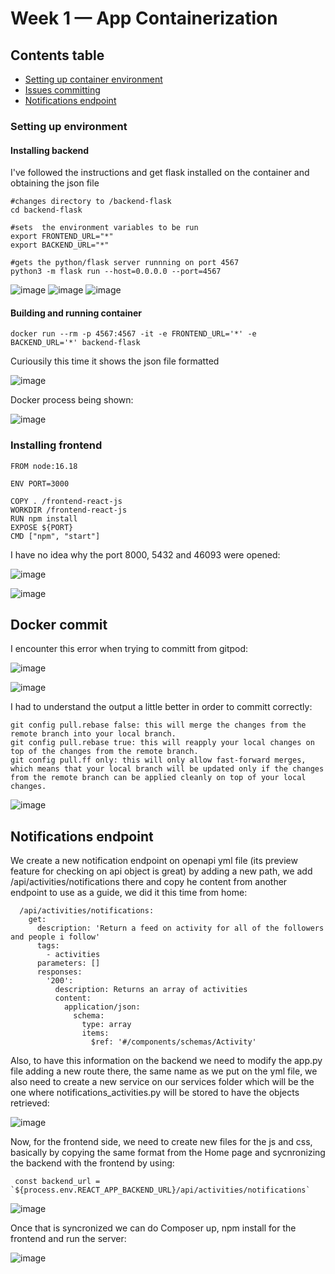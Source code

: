 # Week 1 — App Containerization

## Contents table

- [Setting up container environment](#setting-up-environment)
- [Issues committing](#docker-commit)
- [Notifications endpoint](#notifications-endpoint)

### Setting up environment

#### Installing backend

I've followed the instructions and get flask installed on the container and obtaining the json file

```
#changes directory to /backend-flask
cd backend-flask

#sets  the environment variables to be run
export FRONTEND_URL="*"
export BACKEND_URL="*"

#gets the python/flask server runnning on port 4567
python3 -m flask run --host=0.0.0.0 --port=4567

```
![image](https://user-images.githubusercontent.com/49325152/220764000-9e92a6cf-b84b-4f13-b309-54dadfa04607.png)
![image](https://user-images.githubusercontent.com/49325152/220764152-45cb0f1f-7c10-4f28-9ec0-4700b533419d.png)
![image](https://user-images.githubusercontent.com/49325152/220764754-66187c42-ac6c-4d3c-9868-798116232b06.png)

#### Building and running container

```
docker run --rm -p 4567:4567 -it -e FRONTEND_URL='*' -e BACKEND_URL='*' backend-flask
```
Curiousily this time it shows the json file formatted

![image](https://user-images.githubusercontent.com/49325152/220776910-906b9593-8c4b-4e79-a671-5462ce4f53e4.png)

Docker process being shown:

![image](https://user-images.githubusercontent.com/49325152/220776930-23a36cab-111a-4ba4-adca-75dde12a1bb4.png)

### Installing frontend

```
FROM node:16.18

ENV PORT=3000

COPY . /frontend-react-js
WORKDIR /frontend-react-js
RUN npm install
EXPOSE ${PORT}
CMD ["npm", "start"]
```

I have no idea why the port 8000, 5432 and 46093 were opened:

![image](https://user-images.githubusercontent.com/49325152/220785781-292f5fa4-5381-45bf-ab6c-074854a27ca8.png)

![image](https://user-images.githubusercontent.com/49325152/220786496-189c2f7d-e127-48e8-8314-7a1317450353.png)

## Docker commit 

I encounter this error when trying to committ from gitpod:

![image](https://user-images.githubusercontent.com/49325152/220798269-3676369b-86f2-48d1-bde3-4c0693f710e7.png)

![image](https://user-images.githubusercontent.com/49325152/220798671-d7d2d5c6-8aad-4fd1-a227-1895a7bd8f2e.png)

I had to understand the output a little better in order to committ correctly:

    git config pull.rebase false: this will merge the changes from the remote branch into your local branch.
    git config pull.rebase true: this will reapply your local changes on top of the changes from the remote branch.
    git config pull.ff only: this will only allow fast-forward merges, which means that your local branch will be updated only if the changes from the remote branch can be applied cleanly on top of your local changes.

![image](https://user-images.githubusercontent.com/49325152/220798206-2f58f745-c99c-46a9-ae39-31472b91e03d.png)

## Notifications endpoint

We create a new notification endpoint on openapi yml file (its preview feature for checking on api object is great) by adding a new path, we add /api/activities/notifications there and copy he content from another endpoint to use as a guide, we did it this time from home:

```
  /api/activities/notifications:
    get:
      description: 'Return a feed on activity for all of the followers and people i follow'
      tags:
        - activities
      parameters: []
      responses:
        '200':
          description: Returns an array of activities
          content:
            application/json:
              schema:
                type: array
                items:
                  $ref: '#/components/schemas/Activity'

```
Also, to have this information on the backend we need to modify the app.py file adding a new route there, the same name as we put on the yml file, we also need to create a new service on our services folder which will be the one where notifications_activities.py will be stored to have the objects retrieved:

![image](https://user-images.githubusercontent.com/49325152/220805859-49f5e077-5d86-4aae-83d5-175a6f1b1249.png)

Now, for the frontend side, we need to create new files for the js and css, basically by copying the same format from the Home page and sycnronizing the backend with the frontend by using:

```
 const backend_url = `${process.env.REACT_APP_BACKEND_URL}/api/activities/notifications`
```

![image](https://user-images.githubusercontent.com/49325152/220806610-cd6213d1-30d3-4274-b975-1b68e5317498.png)

Once that is syncronized we can do Composer up, npm install for the frontend and run the server:

![image](https://user-images.githubusercontent.com/49325152/221374352-ae26322a-a88a-4686-b135-74b1f4691d39.png)



